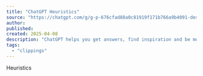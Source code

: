 ```yaml
---
title: "ChatGPT Heuristics"
source: "https://chatgpt.com/g/g-p-676cfad88a0c81919f171b766a9b4091-designing-behaviour-course/c/67f4d356-abfc-8013-b155-8df0bc721430"
author:
published:
created: 2025-04-08
description: "ChatGPT helps you get answers, find inspiration and be more productive. It is free to use and easy to try. Just ask and ChatGPT can help with writing, learning, brainstorming and more."
tags:
  - "clippings"
---
```

Heuristics